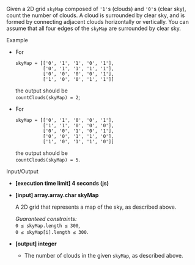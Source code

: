 
Given a 2D grid  `skyMap`  composed of  `'1'`s (clouds) and  `'0'`s (clear sky), count the number of clouds. A cloud is surrounded by clear sky, and is formed by connecting adjacent clouds horizontally or vertically. You can assume that all four edges of the  `skyMap`  are surrounded by clear sky.

Example

-   For
    
    ```
    skyMap = [['0', '1', '1', '0', '1'],
              ['0', '1', '1', '1', '1'],
              ['0', '0', '0', '0', '1'],
              ['1', '0', '0', '1', '1']]
    
    ```
    
    the output should be  
    `countClouds(skyMap) = 2`;
    
-   For
    
    ```
    skyMap = [['0', '1', '0', '0', '1'],
              ['1', '1', '0', '0', '0'],
              ['0', '0', '1', '0', '1'],
              ['0', '0', '1', '1', '0'],
              ['1', '0', '1', '1', '0']]
    
    ```
    
    the output should be  
    `countClouds(skyMap) = 5`.
    

Input/Output

-   **[execution time limit] 4 seconds (js)**
    
-   **[input] array.array.char skyMap**
    
    A 2D grid that represents a map of the sky, as described above.
    
    _Guaranteed constraints:_  
    `0 ≤ skyMap.length ≤ 300`,  
    `0 ≤ skyMap[i].length ≤ 300`.
    
-   **[output] integer**
    
    -   The number of clouds in the given  `skyMap`, as described above.